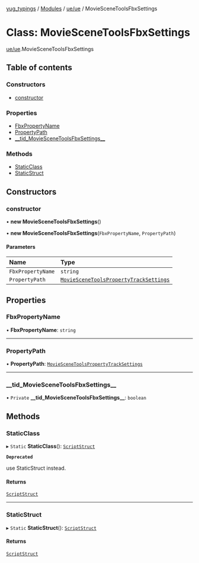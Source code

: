 [yug_typings](../README.md) / [Modules](../modules.md) / [ue/ue](../modules/ue_ue.md) / MovieSceneToolsFbxSettings

# Class: MovieSceneToolsFbxSettings

[ue/ue](../modules/ue_ue.md).MovieSceneToolsFbxSettings

## Table of contents

### Constructors

- [constructor](ue_ue.MovieSceneToolsFbxSettings.md#constructor)

### Properties

- [FbxPropertyName](ue_ue.MovieSceneToolsFbxSettings.md#fbxpropertyname)
- [PropertyPath](ue_ue.MovieSceneToolsFbxSettings.md#propertypath)
- [\_\_tid\_MovieSceneToolsFbxSettings\_\_](ue_ue.MovieSceneToolsFbxSettings.md#__tid_moviescenetoolsfbxsettings__)

### Methods

- [StaticClass](ue_ue.MovieSceneToolsFbxSettings.md#staticclass)
- [StaticStruct](ue_ue.MovieSceneToolsFbxSettings.md#staticstruct)

## Constructors

### constructor

• **new MovieSceneToolsFbxSettings**()

• **new MovieSceneToolsFbxSettings**(`FbxPropertyName`, `PropertyPath`)

#### Parameters

| Name | Type |
| :------ | :------ |
| `FbxPropertyName` | `string` |
| `PropertyPath` | [`MovieSceneToolsPropertyTrackSettings`](ue_ue.MovieSceneToolsPropertyTrackSettings.md) |

## Properties

### FbxPropertyName

• **FbxPropertyName**: `string`

___

### PropertyPath

• **PropertyPath**: [`MovieSceneToolsPropertyTrackSettings`](ue_ue.MovieSceneToolsPropertyTrackSettings.md)

___

### \_\_tid\_MovieSceneToolsFbxSettings\_\_

• `Private` **\_\_tid\_MovieSceneToolsFbxSettings\_\_**: `boolean`

## Methods

### StaticClass

▸ `Static` **StaticClass**(): [`ScriptStruct`](ue_ue.ScriptStruct.md)

**`Deprecated`**

use StaticStruct instead.

#### Returns

[`ScriptStruct`](ue_ue.ScriptStruct.md)

___

### StaticStruct

▸ `Static` **StaticStruct**(): [`ScriptStruct`](ue_ue.ScriptStruct.md)

#### Returns

[`ScriptStruct`](ue_ue.ScriptStruct.md)
